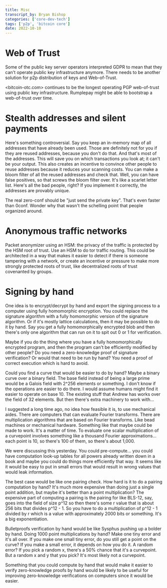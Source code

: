 ```yaml
---
title: Misc 
transcript_by: Bryan Bishop
categories: ['core-dev-tech']
tags: ['p2p', 'bitcoin core']
date: 2022-10-10
---
```


# Web of Trust

Some of the public key server operators interpreted GDPR to mean that they can't operate public key infrastructure anymore. There needs to be another solution for p2p distribution of keys and Web-of-Trust.

<bitcoin-otc.com> continues to be the longest operating PGP web-of-trust using public key infrastructure. Rumplepay might be able to bootstrap a web-of-trust over time.

# Stealth addresses and silent payments

Here's something controversial. Say you keep an in-memory map of all addresses that have already been used. Those are definitely not for you if they are reused addresses, because you don't do that. And that's most of the addresses. This will save you on which transactions you look at; it can't be your output. This also creates an incentive to convince other people to reuse addresses because it reduces your scanning costs. You can make a bloom filter of all the reused addresses and check that. Well, you can have false positives, so that screws the bloom filter over. It's like a scarlet letter list. Here's all the bad people, right? If you implement it correctly, the addresses are provably unique.

The real zero-conf should be "just send the private key". That's even faster than 0conf. Wonder why that wasn't the schelling point that people organized around.

# Anonymous traffic networks

Packet anonymizer using an HSM: the privacy of the traffic is protected by the HSM root of trust. Use an HSM to do tor traffic routing. This could be architected in a way that makes it easier to detect if there is someone tampering with a network, or create an incentive or pressure to make more strongly protected roots of trust, like decentralized roots of trust covenanted by groups.

# Signing by hand

One idea is to encrypt/decrypt by hand and export the signing process to a computer using fully homomorphic encryption. You could replace the signature algorithm with a fully homomorphic version of the signature algorithm. Or if it's mostly lattice calculations, then it may be possible to do it by hand. Say you get a fully homomorphically encrypted blob and then there's only one algorithm that can run on it to spit out 0 or 1 for verification.

Maybe if you do the thing where you have a fully homomorphically encrypted program, and then the program can't be efficiently modified by other people? Do you need a zero-knowledge proof of signature verification? Or would that need to be run by hand? You need a proof of correct execution which is hard to avoid.

Could you find a curve that would be easier to do by hand? Maybe a binary curve over a binary field. The base field instead of being a large prime would be a Galois field with 2^256 elements or something. I don't know if the operations are easier to do there. I would assume humans might find it easier to operate on base 10. The existing stuff that Andrew has works over the field of 32 elements. But then there's extra machinery to work with...

I suggested a long time ago, no idea how feasible it is, to use mechanical aides. There are computers that can evaluate Fourier transforms. There are multiplication algorithms that are based on Fourier transforms. Like bead machines or mechanical hardware. Something like that maybe could be made to work. It's a matter of time. To evaluate one scalar multiplication of a curvepoint involves something like a thousand Fourier approximations... each point is 10, so there's 100 of them, so there's about 1,000.

We were discussing this yesterday. You could pre-compute... you could have computation look-up tables for all powers already written down in a book and maybe you could do things more efficiently that way. It seems like it would be easy to put in small errors that would result in wrong values that would leak information.

The best case would be like one pairing check. How hard is it to do a pairing computation by hand? It's much more expensive than doing just a single point addition, but maybe it's better than a point multiplication? The expensive part of computing a pairing is the pairing for like BLS-12, say, goes into the field of size p^12 so then there's some r value that is about 256 bits that divides p^12 - 1. So you have to do a multiplication of p^12 - 1 divided by r which is a value with approximately 2000 bits or something. It's a big exponentiation.

Bulletproofs verification by hand would be like Sysphus pushing up a bolder by hand. Doing 1000 point multiplications by hand? Make one tiny error and it's all over. If you make one small tiny error, do you still get a point on the curve? If you make a small error, it depends on how you do it. A random error? If you pick a random x, there's a 50% chance that it's a curvepoint. But a random x and y that you pick? It's most likely not a curvepoint.

Something that you could compute by hand that would make it easier to verify zero-knowledge proofs by hand would be likely to be useful for improving zero-knowledge verifications on computers since it would be easier.
